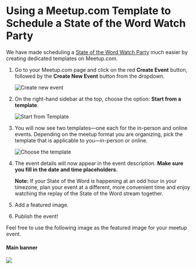 # Using a Meetup.com Template to Schedule a State of the Word Watch Party

We have made scheduling a [State of the Word Watch Party](https://href.li/?https://make.wordpress.org/community/handbook/meetup-organizer/event-formats/state-of-the-word-watch-parties/#top) much easier by creating dedicated templates on Meetup.com. 

1.  Go to your Meetup.com page and click on the red **Create Event** button, followed by the **Create New Event** button from the dropdown.  
      
    ![Create new event](https://make.wordpress.org/community/files/2021/11/Create-new-event.png)  
    
2.  On the right-hand sidebar at the top, choose the option: **Start from a template**.  
      
    ![Start from Template](https://make.wordpress.org/community/files/2021/11/Start-from-Template.png)  
    
3.  You will now see two templates—one each for the in-person and online events. Depending on the meetup format you are organizing, pick the template that is applicable to you—in-person or online.  
      
    ![Choose the template](https://make.wordpress.org/community/files/2021/11/Choose-the-template.png)  
    
4.  The event details will now appear in the event description. **Make sure you fill in the date and time placeholders.**  
      
    **Note:** If your State of the Word is happening at an odd hour in your timezone, plan your event at a different, more convenient time and enjoy watching the replay of the State of the Word stream together.  
    
5.  Add a featured image.  
    
6.  Publish the event!

Feel free to use the following image as the featured image for your meetup event.

#### Main banner

[![](https://make.wordpress.org/community/files/2024/08/SotW-2024-Watch-Party-banner-1024x576.jpg)](https://make.wordpress.org/community/files/2024/08/SotW-2024-Watch-Party-banner-scaled.jpg)

<!--
*   [To-do](# "To-do")
-->
